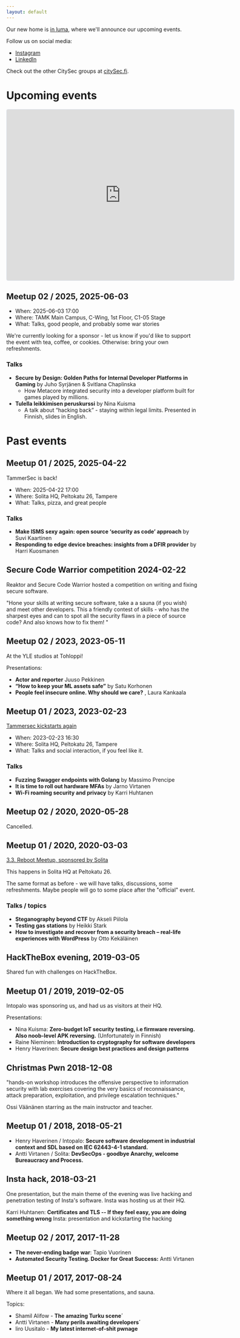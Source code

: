 ```yaml
---
layout: default
---
```


Our new home is [in luma](https://lu.ma/TammerSec), where we'll announce our upcoming events.

Follow us on social media:

* [Instagram](https://instagram.com/tammersec)
* [LinkedIn](https://linkedin.com/company/tammersec)

Check out the other CitySec groups at [citySec.fi](https://citysec.fi/).


# Upcoming events

<iframe
  src="https://lu.ma/embed/calendar/cal-hrdDqpheZZFRMHP/events"
  width="600"
  height="450"
  frameborder="0"
  style="border: 1px solid #bfcbda88; border-radius: 4px;"
  allowfullscreen=""
  aria-hidden="false"
  tabindex="0"
></iframe>

## Meetup 02 / 2025,  2025-06-03

* When: 2025-06-03 17:00
* Where: TAMK Main Campus, C-Wing, 1st Floor, C1-05 Stage
* What: Talks, good people, and probably some war stories

We're currently looking for a sponsor - let us know if you'd like to support the event with tea, coffee, or cookies. Otherwise: bring your own refreshments.

### Talks

* **Secure by Design: Golden Paths for Internal Developer Platforms in Gaming** by Juho Syrjänen & Svitlana Chaplinska
  * How Metacore integrated security into a developer platform built for games played by millions.
* **Tulella leikkimisen peruskurssi** by Nina Kuisma
  * A talk about “hacking back” - staying within legal limits. Presented in Finnish, slides in English.

# Past events

## Meetup 01 / 2025, 2025-04-22

TammerSec is back!

* When: 2025-04-22 17:00
* Where: Solita HQ, Peltokatu 26, Tampere
* What: Talks, pizza, and great people

### Talks

* **Make ISMS sexy again: open source ‘security as code’ approach** by Suvi Kaartinen
* **Responding to edge device breaches: insights from a DFIR provider** by Harri Kuosmanen

## Secure Code Warrior competition 2024-02-22

Reaktor and Secure Code Warrior hosted a competition on writing and fixing secure software.

"Hone your skills at writing secure software, take a a sauna (if you wish) and meet other developers. This a friendly contest of skills - who has the sharpest eyes and can to spot all the security flaws in a piece of source code? And also knows how to fix them! "

## Meetup 02 / 2023, 2023-05-11

At the YLE studios at Tohloppi!

Presentations:
* **Actor and reporter** Juuso Pekkinen
* **“How to keep your ML assets safe”** by Satu Korhonen
* **People feel insecure online. Why should we care?** , Laura Kankaala

## Meetup 01 / 2023, 2023-02-23

[Tammersec kickstarts again](https://www.meetup.com/tresec/events/290965179/)

* When: 2023-02-23 16:30
* Where: Solita HQ, Peltokatu 26, Tampere
* What: Talks and social interaction, if you feel like it.

### Talks

* **Fuzzing Swagger endpoints with Golang** by Massimo Prencipe
* **It is time to roll out hardware MFAs** by Jarno Virtanen
* **Wi-Fi roaming security and privacy** by Karri Huhtanen

## Meetup 02 / 2020, 2020-05-28

Cancelled.

## Meetup 01 / 2020, 2020-03-03

[3.3. Reboot Meetup, sponsored by Solita](https://www.meetup.com/TreSec/events/267836961/)

This happens in Solita HQ at Peltokatu 26.

The same format as before - we will have talks, discussions, some refreshments. Maybe people will go to some place after the "official" event.

### Talks / topics

* **Steganography beyond CTF** by Akseli Piilola
* **Testing gas stations** by Heikki Stark
* **How to investigate and recover from a security breach – real-life experiences with WordPress** by Otto Kekäläinen


## HackTheBox evening, 2019-03-05

Shared fun with challenges on HackTheBox.

## Meetup 01 / 2019, 2019-02-05

Intopalo was sponsoring us, and had us as visitors at their HQ.

Presentations:

* Nina Kuisma: **Zero-budget IoT security testing, i.e firmware reversing. Also noob-level APK reversing.**
(Unfortunately in Finnish)
* Raine Nieminen: **Introduction to cryptography for software developers**
* Henry Haverinen: **Secure design best practices and design patterns**

## Christmas Pwn 2018-12-08

"hands-on workshop introduces the offensive perspective to information security with lab exercises covering the very basics of reconnaissance, attack preparation, exploitation, and privilege escalation techniques."

Ossi Väänänen starring as the main instructor and teacher.


## Meetup 01 / 2018, 2018-05-21

* Henry Haverinen / Intopalo: **Secure software development in industrial context and SDL based on IEC 62443-4-1 standard.**
* Antti Virtanen / Solita: **DevSecOps - goodbye Anarchy, welcome Bureaucracy and Process.**


## Insta hack, 2018-03-21

One presentation, but the main theme of the evening was live hacking and penetration testing of Insta's software. Insta was hosting us at their HQ.

Karri Huhtanen: **Certificates and TLS -- If they feel easy, you are doing something wrong**
Insta: presentation and kickstarting the hacking


## Meetup 02 / 2017, 2017-11-28

* **The never-ending badge war**: Tapio Vuorinen
* **Automated Security Testing. Docker for Great Success:** Antti Virtanen

## Meetup 01 / 2017, 2017-08-24

Where it all began. We had some presentations, and sauna.

Topics:
* Shamil Alifow - **The amazing Turku scene´**
* Antti Virtanen - **Many perils awaiting developers´**
* Iiro Uusitalo - **My latest internet-of-shit pwnage**

